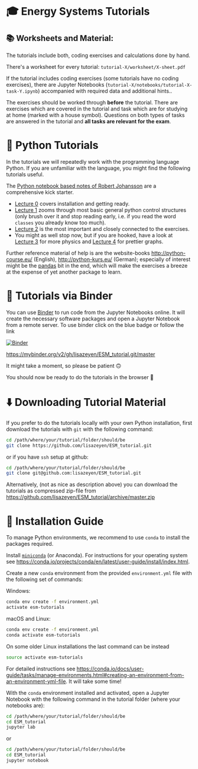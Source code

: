 #  :mortar_board: Energy Systems Tutorials

## :books: Worksheets and Material:

The tutorials include both, coding exercises and calculations done by hand.

There's a worksheet for every tutorial: `tutorial-X/worksheet/X-sheet.pdf`

If the tutorial includes coding exercises (some tutorials have no coding exercises),
there are Jupyter Notebooks (`tutorial-X/notebooks/tutorial-X-task-Y.ipynb`) accompanied with required data
and additional hints..

The exercises should be worked through **before** the tutorial. There are exercises which are covered in the tutorial and task which are for studying at home (marked with a house symbol). Questions on both types of tasks are answered in the tutorial and **all tasks are relevant for the exam**.

# :blue_book: Python Tutorials

In the tutorials we will repeatedly work with the programming language Python. If you are unfamiliar with the language, you might find the following tutorials useful.

The [Python notebook based notes of Robert Johansson](http://nbviewer.jupyter.org/github/jrjohansson/scientific-python-lectures/tree/master/) are a
comprehensive kick starter.
 * [Lecture 0](http://nbviewer.jupyter.org/github/jrjohansson/scientific-python-lectures/blob/master/Lecture-0-Scientific-Computing-with-Python.ipynb) covers installation and getting ready.
 * [Lecture 1](http://nbviewer.jupyter.org/github/jrjohansson/scientific-python-lectures/blob/master/Lecture-1-Introduction-to-Python-Programming.ipynb)
       zooms through most basic general python control structures (only
       brush over it and stop reading early, i.e. if you read the word
       `classes` you already know too much).
 * [Lecture 2](http://nbviewer.jupyter.org/github/jrjohansson/scientific-python-lectures/blob/master/Lecture-2-Numpy.ipynb) is the most important and closely connected to the exercises.
* You might as well stop now, but if you are hooked, have a look at [Lecture 3](http://nbviewer.jupyter.org/github/jrjohansson/scientific-python-lectures/blob/master/Lecture-3-Scipy.ipynb) for more physics and [Lecture 4](http://nbviewer.jupyter.org/github/jrjohansson/scientific-python-lectures/blob/master/Lecture-4-Matplotlib.ipynb) for prettier graphs.

Further reference material of help is are the website-books http://python-course.eu/ (English), http://python-kurs.eu/ (German); especially of interest might be the [pandas](http://www.python-course.eu/pandas.php) bit in the end, which will make the exercises a breeze at the expense of yet another package to learn.


# :abacus: Tutorials via Binder

You can use [Binder](https://mybinder.org/) to run code from the Jupyter Notebooks online. It will create the necessary software packages and open a Jupyter Notebook from a remote server. To use binder click on the blue badge or follow the link

[![Binder](https://mybinder.org/badge_logo.svg)](https://mybinder.org/v2/gh/lisazeyen/ESM_tutorial.git/master)

https://mybinder.org/v2/gh/lisazeyen/ESM_tutorial.git/master

It might take a moment, so please be patient :upside_down_face:

You should now be ready to do the tutorials in the browser :partying_face:

# :arrow_down: Downloading Tutorial Material

If you prefer to do the tutorials locally with your own Python installation,
first download the tutorials with `git` with the following command:

```bash
cd /path/where/your/tutorial/folder/should/be
git clone https://github.com/lisazeyen/ESM_tutorial.git
```
or if you have `ssh` setup at github:
```bash
cd /path/where/your/tutorial/folder/should/be
git clone git@github.com:lisazeyen/ESM_tutorial.git
```


Alternatively, (not as nice as description above) you can download the tutorials as compressed zip-file from
https://github.com/lisazeyen/ESM_tutorial/archive/master.zip

# :wrench: Installation Guide

To manage Python environments, we recommend to use `conda` to install the packages required.

Install [`miniconda`](https://conda.io/projects/conda/en/latest/glossary.html#miniconda-glossary) (or Anaconda). For instructions for your operating system see https://conda.io/projects/conda/en/latest/user-guide/install/index.html. 

Create a new `conda` environment from the provided `environment.yml` file with the following set of commands:

Windows:
```bash
conda env create -f environment.yml
activate esm-tutorials
```

macOS and Linux:
```bash
conda env create -f environment.yml
conda activate esm-tutorials
```

On some older Linux installations the last command can be instead

```bash
source activate esm-tutorials
```

For detailed instructions see
https://conda.io/docs/user-guide/tasks/manage-environments.html#creating-an-environment-from-an-environment-yml-file.
It will take some time!

With the `conda` environment installed and activated, open a Jupyter Notebook with the following command in the tutorial folder (where your notebooks are):

```bash
cd /path/where/your/tutorial/folder/should/be
cd ESM_tutorial
jupyter lab
```

or

```bash
cd /path/where/your/tutorial/folder/should/be
cd ESM_tutorial
jupyter notebook
```


